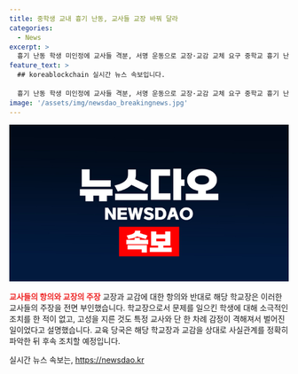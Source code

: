 ```yaml
---
title: 중학생 교내 흉기 난동, 교사들 교장 바꿔 달라
categories:
  - News
excerpt: >
  흉기 난동 학생 미인정에 교사들 격분, 서명 운동으로 교장·교감 교체 요구 중학교 흉기 난동 사건에 대한 교육 당국 조사에 교사들이 교장과 교감의 대처를 강력히 비판했다. 교장은 책무 미이행과 교사에게 고성을 지르는 등의 주장을 전면 부인했지만, 교육 당국은 사실관계 확인 후 조치를 취할 예정이다. (150자)
feature_text: >
  ## koreablockchain 실시간 뉴스 속보입니다.

  흉기 난동 학생 미인정에 교사들 격분, 서명 운동으로 교장·교감 교체 요구 중학교 흉기 난동 사건에 대한 교육 당국 조사에 교사들이 교장과 교감의 대처를 강력히 비판했다. 교장은 책무 미이행과 교사에게 고성을 지르는 등의 주장을 전면 부인했지만, 교육 당국은 사실관계 확인 후 조치를 취할 예정이다. (150자)
image: '/assets/img/newsdao_breakingnews.jpg'
---
```


<p><img src="/assets/img/newsdao_breakingnews.jpg" alt="koreablockchain 속보" /></p>

<p><b><span style="color: #ee2323;">교사들의 항의와 교장의 주장</span></b>
교장과 교감에 대한 항의와 반대로 해당 학교장은 이러한 교사들의 주장을 전면 부인했습니다. 학교장으로서 문제를 일으킨 학생에 대해 소극적인 조치를 한 적이 없고, 고성을 지른 것도 특정 교사와 단 한 차례 감정이 격해져서 벌어진 일이었다고 설명했습니다. 교육 당국은 해당 학교장과 교감을 상대로 사실관계를 정확히 파악한 뒤 후속 조치할 예정입니다.</p>
실시간 뉴스 속보는, <a href="https://newsdao.kr" rel="dofollow">https://newsdao.kr</a>


